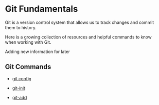 # Git Fundamentals 

Git is a version control system that allows us to track changes and commit them to history. 

Here is a growing collection of resources and helpful commands to know when working with Git. 

Adding new information for later

## Git Commands 
- [git config](./commands/Config.md)

- [git-init](./Init.md)

- [git-add](./commands/Add.md)